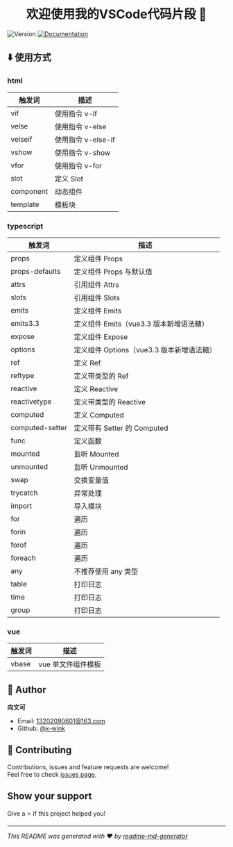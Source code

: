 <h1 align="center">欢迎使用我的VSCode代码片段 👋</h1>
<p>
  <img alt="Version" src="https://img.shields.io/badge/version-1.0.4-blue.svg?cacheSeconds=2592000" />
  <a href="https://github.com/x-wink/wink-snippets#readme" target="_blank">
    <img alt="Documentation" src="https://img.shields.io/badge/documentation-yes-brightgreen.svg" />
  </a>
</p>

## ⬇️ 使用方式

### html

| 触发词    | 描述               |
| --------- | ------------------ |
| vif       | 使用指令 v-if      |
| velse     | 使用指令 v-else    |
| velseif   | 使用指令 v-else-if |
| vshow     | 使用指令 v-show    |
| vfor      | 使用指令 v-for     |
| slot      | 定义 Slot          |
| component | 动态组件           |
| template  | 模板块             |

### typescript

| 触发词          | 描述                                      |
| --------------- | ----------------------------------------- |
| props           | 定义组件 Props                            |
| props-defaults  | 定义组件 Props 与默认值                   |
| attrs           | 引用组件 Attrs                            |
| slots           | 引用组件 Slots                            |
| emits           | 定义组件 Emits                            |
| emits3.3        | 定义组件 Emits（vue3.3 版本新增语法糖）   |
| expose          | 定义组件 Expose                           |
| options         | 定义组件 Options（vue3.3 版本新增语法糖） |
| ref             | 定义 Ref                                  |
| reftype         | 定义带类型的 Ref                          |
| reactive        | 定义 Reactive                             |
| reactivetype    | 定义带类型的 Reactive                     |
| computed        | 定义 Computed                             |
| computed-setter | 定义带有 Setter 的 Computed               |
| func            | 定义函数                                  |
| mounted         | 监听 Mounted                              |
| unmounted       | 监听 Unmounted                            |
| swap            | 交换变量值                                |
| trycatch        | 异常处理                                  |
| import          | 导入模块                                  |
| for             | 遍历                                      |
| forin           | 遍历                                      |
| forof           | 遍历                                      |
| foreach         | 遍历                                      |
| any             | 不推荐使用 any 类型                       |
| table           | 打印日志                                  |
| time            | 打印日志                                  |
| group           | 打印日志                                  |

### vue

| 触发词 | 描述               |
| ------ | ------------------ |
| vbase  | vue 单文件组件模板 |

## 👤 Author

**向文可**

-   Email: 13202090601@163.com
-   Github: [@x-wink](https://github.com/x-wink)

## 🤝 Contributing

Contributions, issues and feature requests are welcome!<br />Feel free to check [issues page](https://github.com/x-wink/wink-snippets/issues).

## Show your support

Give a ⭐️ if this project helped you!

---

_This README was generated with ❤️ by [readme-md-generator](https://github.com/kefranabg/readme-md-generator)_
